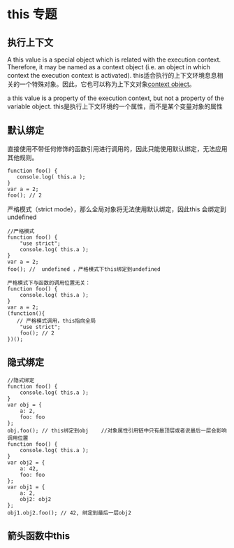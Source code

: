 # this 专题

## 执行上下文
A this value is a special object which is related with the execution context. 
Therefore, it may be named as a context object (i.e. an object in which context the execution context is activated).
this适合执行的上下文环境息息相关的一个特殊对象。因此，它也可以称为上下文对象[context object](激活执行上下文的上下文)。

a this value is a property of the execution context, but not a property of the variable object.
this是执行上下文环境的一个属性，而不是某个变量对象的属性



## 默认绑定
直接使用不带任何修饰的函数引用进行调用的，因此只能使用默认绑定，无法应用其他规则。

```
function foo() {
   console.log( this.a );
}
var a = 2;
foo(); // 2
```

严格模式（strict mode），那么全局对象将无法使用默认绑定，因此this 会绑定到undefined

```
//严格模式
function foo() {
    "use strict";
    console.log( this.a );
}
var a = 2;
foo(); //  undefined ，严格模式下this绑定到undefined

严格模式下与函数的调用位置无关：
function foo() {
    console.log( this.a );
}
var a = 2;
(function(){
   // 严格模式调用，this指向全局
    "use strict";
    foo(); // 2
})();
```


## 隐式绑定

```
//隐式绑定
function foo() {
    console.log( this.a );
}
var obj = {
    a: 2,
    foo: foo
};
obj.foo(); // this绑定到obj	//对象属性引用链中只有最顶层或者说最后一层会影响调用位置
function foo() {
    console.log( this.a );
}
var obj2 = {
    a: 42,
    foo: foo
};
var obj1 = {
    a: 2,
    obj2: obj2
};
obj1.obj2.foo(); // 42, 绑定到最后一层obj2

```


## 箭头函数中this




